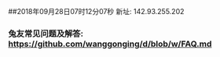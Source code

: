 ##2018年09月28日07时12分07秒 新址: 142.93.255.202
### 兔友常见问题及解答: https://github.com/wanggonging/d/blob/w/FAQ.md
